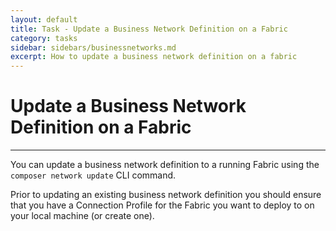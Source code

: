 ```yaml
---
layout: default
title: Task - Update a Business Network Definition on a Fabric
category: tasks
sidebar: sidebars/businessnetworks.md
excerpt: How to update a business network definition on a fabric
---
```


# Update a Business Network Definition on a Fabric

---

You can update a business network definition to a running Fabric using the `composer network update` CLI command.

Prior to updating an existing business network definition you should ensure that you have a Connection Profile for the Fabric you want to deploy to on your local machine (or create one).
